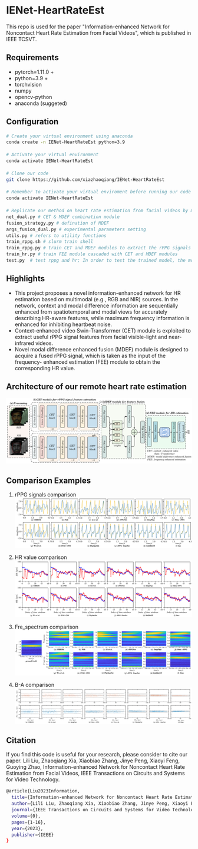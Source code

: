 # IENet-HeartRateEst
This repo is used for the paper "Information-enhanced Network for Noncontact Heart Rate Estimation from Facial Videos", which is published in IEEE TCSVT.

## Requirements
- pytorch=1.11.0 +
- python=3.9 +
- torchvision
- numpy
- opencv-python
- anaconda (suggeted)

## Configuration
```bash
# Create your virtual environment using anaconda
conda create -n IENet-HeartRateEst python=3.9

# Activate your virtual environment
conda activate IENet-HeartRateEst

# Clone our code
git clone https://github.com/xiazhaoqiang/IENet-HeartRateEst

# Remember to activate your virtual enviroment before running our code
conda activate IENet-HeartRateEst

# Replicate our method on heart rate estimation from facial videos by modifying or running the following scripts
net_dual.py # CET & MDEF combination module
fusion_strategy.py # defination of MDEF
args_fusion_dual.py # experimental parameters setting
utils.py # refers to utility functions
train_rppg.sh # slurm train shell
train_rppg.py # train CET and MDEF modules to extract the rPPG signals 
train_hr.py # train FEE module cascaded with CET and MDEF modules  
test.py  # test rppg and hr; In order to test the trained model, the model can be downloaded from the Baidu disk (Link: https://pan.baidu.com/s/1JJCwS0WrJ_55hM63Unni5g, Code: 52fz)
```
## Highlights
- This project proposes a novel information-enhanced network for HR estimation based on multimodal (e.g., RGB and NIR) sources.  In the network, context and modal difference information are sequentially enhanced from spatiotemporal and modal views for accurately describing HR-aware features, while maximum frequency information is enhanced for inhibiting heartbeat noise.
- Context-enhanced video Swin-Transformer (CET) module is exploited to extract useful rPPG signal features from facial visible-light and near-infrared videos.
- Novel modal difference enhanced fusion (MDEF) module is designed to acquire a fused rPPG signal,  which is taken as the input of the frequency- enhanced estimation (FEE) module to obtain the corresponding HR value. 

## Architecture of our remote heart rate estimation
![The architecture of the model](./results/flowchart.png)

## Comparison Examples
1. rPPG signals comparison
![rPPG signals comparison](./results/rPPG_comparison.png)

2. HR value comparison
![HR value comparison](./results/HR_comparison.png)

3. Fre_spectrum comparison
![Fre_spectrum comparison](./results/fre_spectrum.png)

4. B-A comparison
![B-A comparison](./results/B-A.png)

## Citation
If you find this code is useful for your research, please consider to cite our paper. Lili Liu, Zhaoqiang Xia, Xiaobiao Zhang, Jinye Peng, Xiaoyi Feng, Guoying Zhao, Information-enhanced Network for Noncontact Heart Rate Estimation from Facial Videos,  IEEE Transactions on Circuits and Systems for Video Technology.

```bash
@article{Liu2023Information,
  title={Information-enhanced Network for Noncontact Heart Rate Estimation from Facial Videos},
  author={Lili Liu, Zhaoqiang Xia, Xiaobiao Zhang, Jinye Peng, Xiaoyi Feng and Guoying Zhao},
  journal={IEEE Transactions on Circuits and Systems for Video Technology},
  volume={0},
  pages={1-16},
  year={2023},
  publisher={IEEE}
}
```
